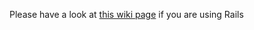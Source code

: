 Please have a look at [this wiki page](https://github.com/valums/file-uploader/wiki/Rails---CarrierWave) if you are using Rails
